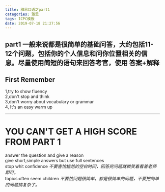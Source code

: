 ```yaml
---
title: 雅思口语之part1
categories: 雅思
tags: ICPC模板
date: 2019-07-18 21:27:56
---
```

## part1 一般来说都是很简单的基础问答，大约包括11-12个问题，包括你的个人信息和问你位置相关的信息。尽量使用简短的语句来回答考官，使用 答案+解释
## First Remember 
1,try to show fluency   
2,don't stop and think   
3,don't worry about vocabulary or grammar   
4, It's an easy warm up
***
# YOU CAN'T GET A HIGH SCORE FROM PART 1
 answer the question and give a reason   
 give short,simple answers but use full sentences  
 stop whit confidence *不要害怕尴尬的空白时间，回答完问题就微笑着看着老师即可。*  
 topics:often seem children *不要怕问题很简单，都是很简单的问题，不要把简单的问题搞复杂了。*


